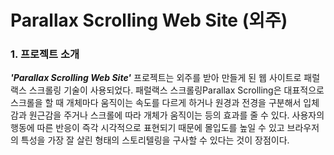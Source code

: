 # Parallax Scrolling Web Site (외주)

### 1. 프로젝트 소개
**_'Parallax Scrolling Web Site'_** 프로젝트는 외주를 받아 만들게 된 웹 사이트로 패럴랙스 스크롤링 기술이 사용되었다.
패럴랙스 스크롤링Parallax Scrolling은 대표적으로 스크롤을 할 때 개체마다 움직이는 속도를 다르게 하거나 원경과 전경을 구분해서 입체감과 원근감을 주거나 스크롤에 따라 개체가 움직이는 등의 효과를 줄 수 있다. 사용자의 행동에 따른 반응이 즉각 시각적으로 표현되기 때문에 몰입도를 높일 수 있고 브라우저의 특성을 가장 잘 살린 형태의 스토리텔링을 구사할 수 있다는 것이 장점이다.
